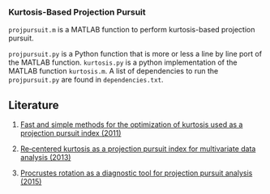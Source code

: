 ### Kurtosis-Based Projection Pursuit
`projpursuit.m` is a MATLAB function to perform kurtosis-based projection pursuit.

`projpursuit.py` is a Python function that is more or less a line by line port of the MATLAB function. `kurtosis.py` is a python implementation of the MATLAB function `kurtosis.m`. A list of dependencies to run the `projpursuit.py` are found in `dependencies.txt`. 

Literature
----------

1. [Fast and simple methods for the optimization of kurtosis used as a projection pursuit index (2011)](https://doi.org/10.1016/j.aca.2011.08.006)

2. [Re‐centered kurtosis as a projection pursuit index for multivariate data analysis (2013)](https://doi.org/10.1002/cem.2568)

3. [Procrustes rotation as a diagnostic tool for projection pursuit analysis (2015)](https://doi.org/10.1016/j.aca.2015.03.006)
